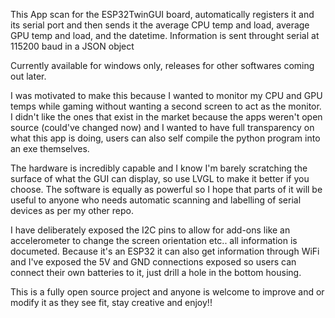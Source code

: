 This App scan for the ESP32TwinGUI board,
automatically registers it and its serial port
and then sends it the average CPU temp and load,
average GPU temp and load, and the datetime. Information
is sent throught serial at 115200 baud in a JSON object

Currently available for windows only, releases
for other softwares coming out later.

I was motivated to make this because I wanted to 
monitor my CPU and GPU temps while gaming without
wanting a second screen to act as the monitor. I 
didn't like the ones that exist in the market because 
the apps weren't open source (could've changed now) 
and I wanted to have full transparency on what this app
is doing, users can also self compile the python 
program into an exe themselves.

The hardware is incredibly capable and I know I'm barely 
scratching the surface of what the GUI can display,
so use LVGL to make it better if you choose. The software
is equally as powerful so I hope that parts of it will
be useful to anyone who needs automatic scanning and
labelling of serial devices as per my other repo.

I have deliberately exposed the I2C pins to allow
for add-ons like an accelerometer to change the 
screen orientation etc.. all information is documeted. 
Because it's an ESP32 it can also get information through
WiFi and I've exposed the 5V and GND connections exposed
so users can connect their own batteries to it, just drill a
hole in the bottom housing.

This is a fully open source project and anyone is 
welcome to improve and or modify it as they see fit,
stay creative and enjoy!!
